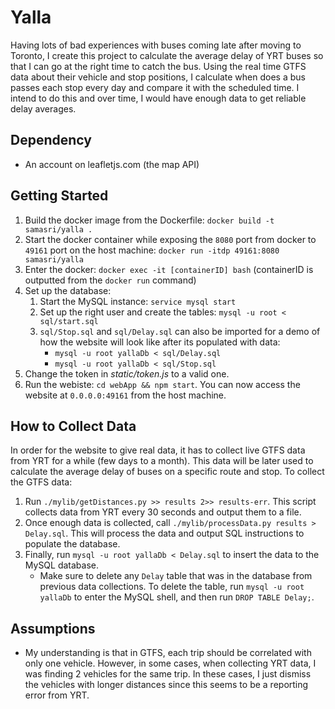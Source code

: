 # Yalla

Having lots of bad experiences with buses coming late after moving to Toronto, I create this project to calculate the average delay of YRT buses so that I can go at the right time to catch the bus. Using the real time GTFS data about their vehicle and stop positions, I calculate when does a bus passes each stop every day and compare it with the scheduled time. I intend to do this and over time, I would have enough data to get reliable delay averages.

## Dependency

* An account on leafletjs.com (the map API)

## Getting Started

1. Build the docker image from the Dockerfile: `docker build -t samasri/yalla .`
2. Start the docker container while exposing the `8080` port from docker to `49161` port on the host machine: `docker run -itdp 49161:8080 samasri/yalla`
3. Enter the docker: `docker exec -it [containerID] bash` (containerID is outputted from the `docker run` command)
4. Set up the database:
    1. Start the MySQL instance: `service mysql start`
    2. Set up the right user and create the tables: `mysql -u root < sql/start.sql`
    3. `sql/Stop.sql` and `sql/Delay.sql` can also be imported for a demo of how the website will look like after its populated with data:
        * `mysql -u root yallaDb < sql/Delay.sql`
        * `mysql -u root yallaDb < sql/Stop.sql`
5. Change the token in _static/token.js_ to a valid one.
6. Run the webiste: `cd webApp && npm start`. You can now access the website at `0.0.0.0:49161` from the host machine.

## How to Collect Data

In order for the website to give real data, it has to collect live GTFS data from YRT for a while (few days to a month). This data will be later used to calculate the average delay of buses on a specific route and stop. To collect the GTFS data:

1. Run `./mylib/getDistances.py >> results 2>> results-err`. This script collects data from YRT every 30 seconds and output them to a file.
2. Once enough data is collected, call `./mylib/processData.py results > Delay.sql`. This will process the data and output SQL instructions to populate the database.
3. Finally, run `mysql -u root yallaDb < Delay.sql` to insert the data to the MySQL database.
    * Make sure to delete any `Delay` table that was in the database from previous data collections. To delete the table, run `mysql -u root yallaDb` to enter the MySQL shell, and then run `DROP TABLE Delay;`.

## Assumptions

* My understanding is that in GTFS, each trip should be correlated with only one vehicle. However, in some cases, when collecting YRT data, I was finding 2 vehicles for the same trip. In these cases, I just dismiss the vehicles with longer distances since this seems to be a reporting error from YRT.

